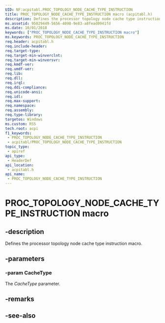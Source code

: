 ```yaml
---
UID: NF:acpitabl.PROC_TOPOLOGY_NODE_CACHE_TYPE_INSTRUCTION
title: PROC_TOPOLOGY_NODE_CACHE_TYPE_INSTRUCTION macro (acpitabl.h)
description: Defines the processor topology node cache type instruction macro.
ms.assetid: 95029449-5656-4098-9e83-a8fead0941fd
ms.date: 10/01/2018
keywords: ["PROC_TOPOLOGY_NODE_CACHE_TYPE_INSTRUCTION macro"]
ms.keywords: PROC_TOPOLOGY_NODE_CACHE_TYPE_INSTRUCTION
req.header: acpitabl.h
req.include-header: 
req.target-type: 
req.target-min-winverclnt: 
req.target-min-winversvr: 
req.kmdf-ver: 
req.umdf-ver: 
req.lib: 
req.dll: 
req.irql: 
req.ddi-compliance: 
req.unicode-ansi: 
req.idl: 
req.max-support: 
req.namespace: 
req.assembly: 
req.type-library: 
targetos: Windows
ms.custom: RS5
tech.root: acpi
f1_keywords:
 - PROC_TOPOLOGY_NODE_CACHE_TYPE_INSTRUCTION
 - acpitabl/PROC_TOPOLOGY_NODE_CACHE_TYPE_INSTRUCTION
topic_type:
 - apiref
api_type:
 - HeaderDef
api_location:
 - acpitabl.h
api_name:
 - PROC_TOPOLOGY_NODE_CACHE_TYPE_INSTRUCTION
---
```


# PROC_TOPOLOGY_NODE_CACHE_TYPE_INSTRUCTION macro

## -description

Defines the processor topology node cache type instruction macro.

## -parameters

### -param CacheType

The *CacheType* parameter.

## -remarks

## -see-also
